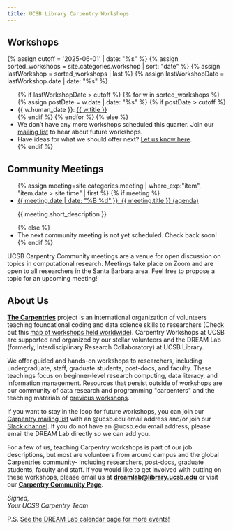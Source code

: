 ```yaml
---
title: UCSB Library Carpentry Workshops
---
```



<h2>Workshops</h2>

<!-- show workshops after 2025-01-01 -->
{% assign cutoff = '2025-06-01' | date: "%s" %}
{% assign sorted_workshops = site.categories.workshop | sort: "date" %}
{% assign lastWorkshop = sorted_workshops | last %}
{% assign lastWorkshopDate = lastWorkshop.date | date: "%s" %}


<ul>
{% if lastWorkshopDate > cutoff %}
  {% for w in sorted_workshops %}
    {% assign postDate = w.date | date: "%s" %}
    {% if postDate > cutoff %}
      <li>{{ w.human_date }}: <a href="{{ w.url }}">{{ w.title }}</a></li>
    {% endif %}
  {% endfor %}
{% else %}
    <li> We don’t have any more workshops scheduled this quarter. Join our <a href="https://groups.google.com/u/1/a/library.ucsb.edu/g/carpentry/about">mailing list</a> to hear about future workshops. </li>
    <li> Have ideas for what we should offer next? <a href="https://tinyurl.com/future-workshops-ucsbcarpentry">Let us know here</a>. </li>
{% endif %}
</ul>

## Community Meetings

<ul>
{% assign meeting=site.categories.meeting |  where_exp:"item", "item.date > site.time" | first %}
{% if meeting %}
    <li> <a href="{{meeting.url}}"> {{  meeting.date | date: "%B %d" }}: {{ meeting.title }} (agenda)</a>
      <p>{{ meeting.short_description }}</p>
    </li>
{% else %}
    <li> The next community meeting is not yet scheduled. Check back soon! </li>
{% endif %}
</ul>


UCSB Carpentry Community meetings are a venue for open discussion on topics in computational research. Meetings take place on Zoom and are open to all researchers in the Santa Barbara area. Feel free to propose a topic for an upcoming meeting!

## About Us
**[The Carpentries](https://carpentries.org/)** project is an international organization of volunteers teaching foundational coding and data science skills to researchers (Check out this [map of workshops held worldwide](https://feeds.carpentries.org/plot_workshops_map.svg)). 
Carpentry Workshops at UCSB are supported and organized by our stellar volunteers and the DREAM Lab (formerly, Interdisciplinary Research Collaboratory) at UCSB Library.

We offer guided and hands-on workshops to researchers, including undergraduate, staff, graduate students, post-docs, and faculty. 
These teachings focus on beginner-level research computing, data literacy, and information management. 
Resources that persist outside of workshops are our community of data research and programming "carpenters" and the teaching materials of [previous workshops](https://ucsbcarpentry.github.io/past-workshops).

If you want to stay in the loop for future workshops, you can join our [Carpentry mailing list](https://groups.google.com/u/1/a/library.ucsb.edu/g/carpentry/about) with an @ucsb.edu email address and/or join our [Slack channel](https://join.slack.com/t/ucsbcarpentry/shared_invite/zt-2kio5k9cx-Ro67PPzRDGOfeS3kMIuBAA). 
If you do not have an @ucsb.edu email address, please email the DREAM Lab directly so we can add you.

For a few of us, teaching Carpentry workshops is part of our job descriptions, but most are volunteers from around campus and the global Carpentries community- including researchers, post-docs, graduate students, faculty and staff. 
If you would like to get involved with putting on these workshops, please email us at **dreamlab@library.ucsb.edu** or visit our **[Carpentry Community Page](https://ucsbcarpentry.github.io/community/instructors)**.

*Signed,*
<br>
*Your UCSB Carpentry Team*

P.S. [See the DREAM Lab calendar page for more events!](https://www.library.ucsb.edu/events-exhibitions?location=All&series=1218)

